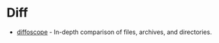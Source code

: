 Diff
====

* [diffoscope](https://diffoscope.org/) - In-depth comparison of files, archives, and directories.